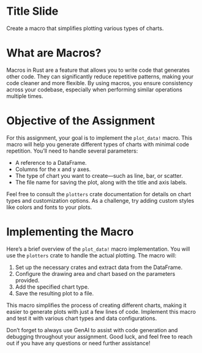 # Title Slide

Create a macro that simplifies plotting various types of charts.

# What are Macros?


Macros in Rust are a feature that allows you to write code that generates other code. They can significantly reduce repetitive patterns, making your code cleaner and more flexible. By using macros, you ensure consistency across your codebase, especially when performing similar operations multiple times.

# Objective of the Assignment

For this assignment, your goal is to implement the `plot_data!` macro. This macro will help you generate different types of charts with minimal code repetition. You’ll need to handle several parameters:

- A reference to a DataFrame.
- Columns for the x and y axes.
- The type of chart you want to create—such as line, bar, or scatter.
- The file name for saving the plot, along with the title and axis labels.

Feel free to consult the `plotters` crate documentation for details on chart types and customization options. As a challenge, try adding custom styles like colors and fonts to your plots.

# Implementing the Macro


Here’s a brief overview of the `plot_data!` macro implementation. You will use the `plotters` crate to handle the actual plotting. The macro will:

1. Set up the necessary crates and extract data from the DataFrame.
2. Configure the drawing area and chart based on the parameters provided.
3. Add the specified chart type.
4. Save the resulting plot to a file.

This macro simplifies the process of creating different charts, making it easier to generate plots with just a few lines of code. Implement this macro and test it with various chart types and data configurations.

Don’t forget to always use GenAI to assist with code generation and debugging throughout your assignment. Good luck, and feel free to reach out if you have any questions or need further assistance!

